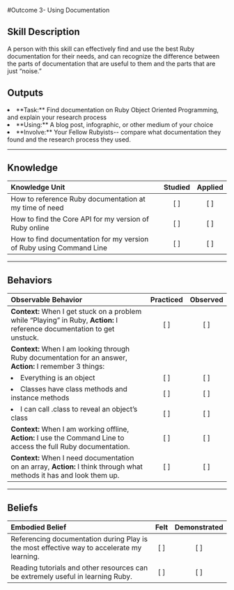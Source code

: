 #Outcome 3- Using Documentation

Skill Description
----------
A person with this skill can effectively find and use the best Ruby documentation for their needs, and can recognize the difference between the parts of documentation that are useful to them and the parts that are just “noise.”

Outputs
----------
<li/> **Task:** Find documentation on Ruby Object Oriented Programming, and explain your research process
<li/> **Using:** A blog post, infographic, or other medium of your choice
<li/> **Involve:** Your Fellow Rubyists-- compare what documentation they found and the research process they used. 

----------
## **Knowledge**


| Knowledge Unit   |      Studied      | Applied |
|:-------------|:------------------:|:--------:|
| How to reference Ruby documentation at my time of need | [ ] | [ ]  |
| How to find the Core API for my version of Ruby online | [ ] | [ ]  |
| How to find documentation for my version of Ruby using Command Line | [ ] | [ ]  |


----------


## **Behaviors**

| Observable Behavior   |      Practiced      | Observed |
|:-------------|:------------------:|:--------:|
| **Context:** When I get stuck on a problem while “Playing” in Ruby, **Action:** I reference documentation to get unstuck. | [ ] | [ ]  |
| **Context:** When I am looking through Ruby documentation for an answer, **Action:** I remember 3 things: | | | 
| <li/> Everything is an object | [ ] | [ ]  |
| <li/> Classes have class methods and instance methods | [ ] | [ ]  |
| <li/> I can call .class to reveal an object’s class | [ ] | [ ]  |
| **Context:** When I am working offline, **Action:** I use the Command Line to access the full Ruby documentation. | [ ] | [ ]  |
| **Context:** When I need documentation on an array, **Action:** I think through what methods it has and look them up. | [ ] | [ ]  |


----------


## **Beliefs**


| Embodied Belief   |      Felt      | Demonstrated |
|:-------------|:------------------:|:--------:|
| Referencing documentation during Play is the most effective way to accelerate my learning. | [ ] | [ ]  |
| Reading tutorials and other resources can be extremely useful in learning Ruby. | [ ] | [ ]  |
